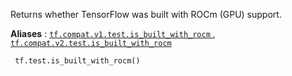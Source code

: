 Returns whether TensorFlow was built with ROCm (GPU) support.

**Aliases** : [ `tf.compat.v1.test.is_built_with_rocm` ](/api_docs/python/tf/test/is_built_with_rocm), [ `tf.compat.v2.test.is_built_with_rocm` ](/api_docs/python/tf/test/is_built_with_rocm)

```
 tf.test.is_built_with_rocm()
 
```

